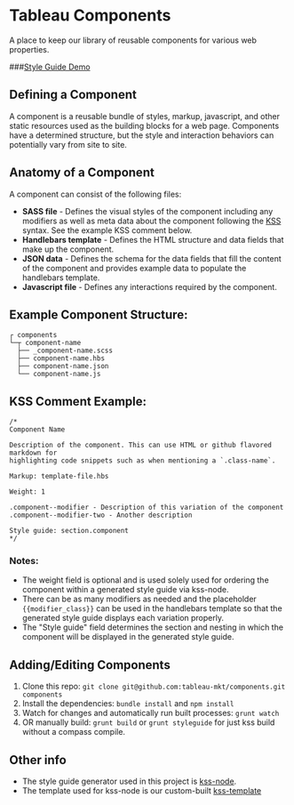 # Tableau Components

A place to keep our library of reusable components for various web properties.
 
###[Style Guide Demo](http://tableau-mkt.github.io/components/styleguide/)

## Defining a Component

A component is a reusable bundle of styles, markup, javascript, and other static
resources used as the building blocks for a web page. Components have a
determined structure, but the style and interaction behaviors can potentially 
vary from site to site. 

## Anatomy of a Component

A component can consist of the following files:

* **SASS file** - Defines the visual styles of the component including any 
modifiers as well as meta data about the component following the 
[KSS](http://warpspire.com/kss/) syntax. See the example KSS comment below.
* **Handlebars template** - Defines the HTML structure and data fields that make
up the component.
* **JSON data** - Defines the schema for the data fields that fill the content
of the component and provides example data to populate the handlebars template.
* **Javascript file** - Defines any interactions required by the component.

## Example Component Structure:

```
┌ components
└─┬ component-name
  ├── _component-name.scss
  ├── component-name.hbs
  ├── component-name.json
  └── component-name.js
```

## KSS Comment Example:

```
/*
Component Name

Description of the component. This can use HTML or github flavored markdown for
highlighting code snippets such as when mentioning a `.class-name`.

Markup: template-file.hbs

Weight: 1

.component--modifier - Description of this variation of the component
.component--modifier-two - Another description

Style guide: section.component
*/
```

### Notes:

* The weight field is optional and is used solely used for ordering the 
component within a generated style guide via kss-node.
* There can be as many modifiers as needed and the placeholder 
`{{modifier_class}}` can be used in the handlebars template so that the 
generated style guide displays each variation properly.
* The "Style guide" field determines the section and nesting in which the 
component will be displayed in the generated style guide.

## Adding/Editing Components

1. Clone this repo: 
`git clone git@github.com:tableau-mkt/components.git components`
2. Install the dependencies: `bundle install` and `npm install`
3. Watch for changes and automatically run built processes: `grunt watch`
4. OR manually build: `grunt build` or `grunt styleguide` for just kss build 
without a compass compile.

## Other info

* The style guide generator used in this project is 
[kss-node](https://github.com/kss-node/kss-node).
* The template used for kss-node is our custom-built 
[kss-template](https://github.com/tableau-mkt/kss-template)
